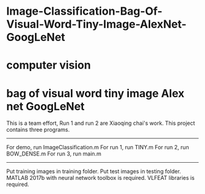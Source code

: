 # Image-Classification-Bag-Of-Visual-Word-Tiny-Image-AlexNet-GoogLeNet
computer vision
=======
# bag of visual word tiny image Alex net GoogLeNet
This is a team effort,
Run 1 and run 2 are Xiaoqing chai's work.
This project contains three programs.
************************************
For demo, run ImageClassification.m
For run 1, run TINY.m
For run 2, run BOW_DENSE.m
For run 3, run main.m
************************************
Put training images in training folder.
Put test images in testing folder.
MATLAB 2017b with neural network toolbox 
is required.
VLFEAT libraries is required.
